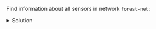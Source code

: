 Find information about all sensors in network `forest-net`:

<details>
  <summary>Solution</summary>

```sql
SELECT * 
FROM sensors_by_network
WHERE network = 'forest-net';
```{{execute}}

</details>


